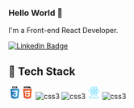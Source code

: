 ### Hello World 👋

I'm a Front-end React Developer.  

[![Linkedin Badge](https://img.shields.io/badge/-LinkedIn-0077B5?style=flat&logo=Linkedin&logoColor=white&link=https://www.linkedin.com/in/radomir-radionov/)](https://www.linkedin.com/in/radomir-radionov/)


## 🧰 Tech Stack


<img src="https://raw.githubusercontent.com/devicons/devicon/master/icons/css3/css3-original-wordmark.svg" alt="css3" width="25" height="25" /><img src="https://raw.githubusercontent.com/devicons/devicon/master/icons/html5/html5-original-wordmark.svg" alt="css3" width="25" height="25" />
<img src="https://raw.githubusercontent.com/devicons/devicon/master/icons/javascript/javascript-original-wordmark.svg" alt="css3" width="25" height="25" />
<img src="https://raw.githubusercontent.com/devicons/devicon/master/icons/typescript/typescript-original-wordmark.svg" alt="css3" width="25" height="25" />
<img src="https://raw.githubusercontent.com/devicons/devicon/master/icons/react/react-original-wordmark.svg" alt="css3" width="25" height="25" />
<img src="https://raw.githubusercontent.com/devicons/devicon/master/icons/styled-components/styled-components-original-wordmark.svg" alt="css3" width="25" height="25" />




<!--
**radomir-radionov/radomir-radionov** is a ✨ _special_ ✨ repository because its `README.md` (this file) appears on your GitHub profile.

Here are some ideas to get you started:

- 🔭 I’m currently working on ...
- 🌱 I’m currently learning ...
- 👯 I’m looking to collaborate on ...
- 🤔 I’m looking for help with ...
- 💬 Ask me about ...
- 📫 How to reach me: ...
- 😄 Pronouns: ...
- ⚡ Fun fact: ...
-->
